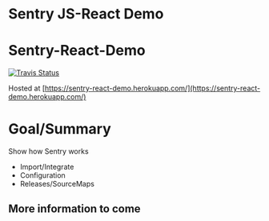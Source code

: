 # Sentry JS-React Demo
# Sentry-React-Demo

[![Travis Status](https://travis-ci.org/ndmanvar/sentry-demo.svg?branch=master)](https://travis-ci.org/ndmanvar/sentry-demo)

Hosted at [https://sentry-react-demo.herokuapp.com/](https://sentry-react-demo.herokuapp.com/)

# Goal/Summary
Show how Sentry works
- Import/Integrate
- Configuration
- Releases/SourceMaps

## More information to come

